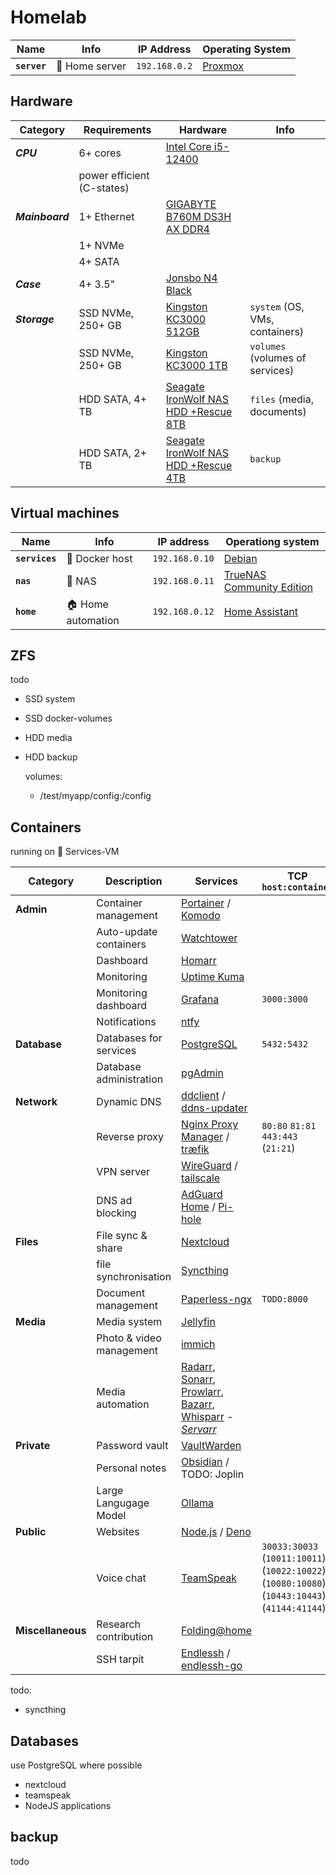# Homelab

|Name|Info|IP Address|Operating System|
|-|-|-|-|
|**`server`**|🍗 Home server|`192.168.0.2`|[Proxmox](https://proxmox.com/)|

## Hardware

|Category|Requirements|Hardware|Info|
|-|-|-|-|
|***CPU***|6+ cores|[Intel Core i5-12400](https://www.intel.de/content/www/de/de/products/sku/134586/intel-core-i512400-processor-18m-cache-up-to-4-40-ghz/specifications.html)||
||power efficient (C-states)|||
|***Mainboard***|1+ Ethernet|[GIGABYTE B760M DS3H AX DDR4](https://www.gigabyte.com/de/Motherboard/B760M-DS3H-AX-DDR4-rev-1x)||
||1+ NVMe|||
||4+ SATA|||
|***Case***|4+ 3.5"|[Jonsbo N4 Black](https://www.jonsbo.com/en/products/N4Black.html)||
|***Storage***|SSD NVMe, 250+ GB|[Kingston KC3000 512GB](https://www.kingston.com/de/support/technical/products/kc3000)|`system` (OS, VMs, containers)|
||SSD NVMe, 250+ GB|[Kingston KC3000 1TB](https://www.kingston.com/de/support/technical/products/kc3000)|`volumes` (volumes of services)|
||HDD SATA, 4+ TB|[Seagate IronWolf NAS HDD +Rescue 8TB](https://www.seagate.com/de/de/products/nas-drives/ironwolf-hard-drive/)|`files` (media, documents)|
||HDD SATA, 2+ TB|[Seagate IronWolf NAS HDD +Rescue 4TB](https://www.seagate.com/de/de/products/nas-drives/ironwolf-hard-drive/)|`backup`|

## Virtual machines

|Name|Info|IP address|Operationg system|
|-|-|-|-|
|**`services`**|🐋 Docker host|`192.168.0.10`|[Debian](https://debian.org/)|
|**`nas`**|💾 NAS|`192.168.0.11`|[TrueNAS Community Edition](https://www.truenas.com/truenas-community-edition/)|
|**`home`**|🏠 Home automation|`192.168.0.12`|[Home Assistant](https://home-assistant.io/)|

## ZFS

todo

- SSD system
- SSD docker-volumes
- HDD media
- HDD backup

    volumes:

  - /test/myapp/config:/config

## Containers

running on 🐋 Services-VM

|Category|Description|Services|TCP `host:container`|UDP `host:container`|
|-|-|-|-|-|
|**Admin**|Container management|[Portainer](https://portainer.io/) / [Komodo](https://komo.do/)|||
||Auto-update containers|[Watchtower](https://github.com/containrrr/watchtower)|||
||Dashboard|[Homarr](https://homarr.dev/)|||
||Monitoring|[Uptime Kuma](https://uptime.kuma.pet/)|||
||Monitoring dashboard|[Grafana](https://grafana.com/)|`3000:3000`||
||Notifications|[ntfy](https://docs.ntfy.sh/)|||
|**Database**|Databases for services|[PostgreSQL](https://www.postgresql.org/)|`5432:5432`||
||Database administration|[pgAdmin](https://www.pgadmin.org/)|||
|**Network**|Dynamic DNS|[ddclient](https://docs.linuxserver.io/images/docker-ddclient/) / [ddns-updater](https://github.com/qdm12/ddns-updater)|||
||Reverse proxy|[Nginx Proxy Manager](https://nginxproxymanager.com/) / [træfik](https://traefik.io/)| `80:80` `81:81` `443:443` (`21:21`)||
||VPN server|[WireGuard](https://wireguard.com/) / [tailscale](https://tailscale.com/)|||
||DNS ad blocking|[AdGuard Home](https://github.com/AdguardTeam/AdGuardHome) / [Pi-hole](https://pi-hole.net/)|||
|**Files**|File sync & share|[Nextcloud](https://docs.linuxserver.io/images/docker-nextcloud/)|||
||file synchronisation|[Syncthing](https://hub.docker.com/r/linuxserver/syncthing)|||
||Document management|[Paperless-ngx](https://docs.paperless-ngx.com/)|`TODO:8000`||
|**Media**|Media system|[Jellyfin](https://docs.linuxserver.io/images/docker-jellyfin/)|||
||Photo & video management|[immich](https://immich.app/)|||
||Media automation|[Radarr](https://docs.linuxserver.io/images/docker-radarr/), [Sonarr](https://docs.linuxserver.io/images/docker-sonarr/), [Prowlarr](https://docs.linuxserver.io/images/docker-prowlarr/), [Bazarr](https://docs.linuxserver.io/images/docker-bazarr/), [Whisparr](https://wiki.servarr.com/whisparr) - [*Servarr*](https://wiki.servarr.com/)|||
|**Private**|Password vault|[VaultWarden](https://github.com/dani-garcia/vaultwarden)|||
||Personal notes|[Obsidian](https://docs.linuxserver.io/images/docker-obsidian/) / TODO: Joplin|||
||Large Langugage Model|[Ollama](https://ollama.com/)|||
|**Public**|Websites|[Node.js](https://nodejs.org/) / [Deno](https://deno.com/)|||
||Voice chat|[TeamSpeak](https://teamspeak.com/)|`30033:30033` (`10011:10011`) (`10022:10022`) (`10080:10080`) (`10443:10443`) (`41144:41144`)|`9987:9987`|
|**Miscellaneous**|Research contribution|[Folding@home](https://docs.linuxserver.io/images/docker-foldingathome/)|||
||SSH tarpit|[Endlessh](https://github.com/skeeto/endlessh) / [endlessh-go](https://github.com/shizunge/endlessh-go)|||

todo:

- syncthing

## Databases

use PostgreSQL where possible

- nextcloud
- teamspeak
- NodeJS applications

## backup

todo
